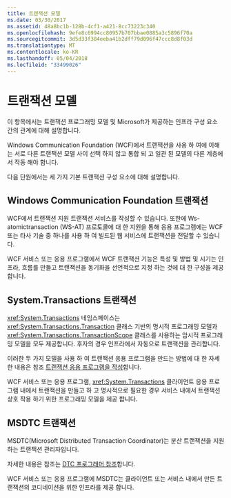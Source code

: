 ```yaml
---
title: 트랜잭션 모델
ms.date: 03/30/2017
ms.assetid: 48a8bc1b-128b-4cf1-a421-8cc73223c340
ms.openlocfilehash: 9efe8c6994cc80957b707bbae0885a3c5896f70a
ms.sourcegitcommit: 3d5d33f384eeba41b2dff79d096f47ccc8d8f03d
ms.translationtype: MT
ms.contentlocale: ko-KR
ms.lasthandoff: 05/04/2018
ms.locfileid: "33499026"
---
```

# <a name="transaction-models"></a>트랜잭션 모델
이 항목에서는 트랜잭션 프로그래밍 모델 및 Microsoft가 제공하는 인프라 구성 요소 간의 관계에 대해 설명합니다.  
  
 Windows Communication Foundation (WCF)에서 트랜잭션을 사용 하 여에 이해는 서로 다른 트랜잭션 모델 사이 선택 하지 않고 통합 되 고 일관 된 모델의 다른 계층에서 작동 해야 합니다.  
  
 다음 단원에서는 세 가지 기본 트랜잭션 구성 요소에 대해 설명합니다.  
  
## <a name="windows-communication-foundation-transactions"></a>Windows Communication Foundation 트랜잭션  
 WCF에서 트랜잭션 지원 트랜잭션 서비스를 작성할 수 있습니다. 또한에 Ws-atomictransaction (WS-AT) 프로토콜에 대 한 지원을 통해 응용 프로그램에는 WCF 또는 타사 기술 중 하나를 사용 하 여 빌드된 웹 서비스에 트랜잭션을 전달할 수 있습니다.  
  
 WCF 서비스 또는 응용 프로그램에서 WCF 트랜잭션 기능은 특성 및 방법 및 시기는 인프라, 흐름를 만들고 트랜잭션을 동기화을 선언적으로 지정 하는 것에 대 한 구성을 제공 합니다.  
  
## <a name="systemtransactions-transactions"></a>System.Transactions 트랜잭션  
 <xref:System.Transactions> 네임스페이스는 <xref:System.Transactions.Transaction> 클래스 기반의 명시적 프로그래밍 모델과 <xref:System.Transactions.TransactionScope> 클래스를 사용하는 암시적 프로그래밍 모델을 모두 제공합니다. 후자의 경우 인프라에서 자동으로 트랜잭션을 관리합니다.  
  
 이러한 두 가지 모델을 사용 하 여 트랜잭션 응용 프로그램을 만드는 방법에 대 한 자세한 내용은 참조 [트랜잭션 응용 프로그램을 작성](http://go.microsoft.com/fwlink/?LinkId=94947)합니다.  
  
 WCF 서비스 또는 응용 프로그램, <xref:System.Transactions> 클라이언트 응용 프로그램 내에서 트랜잭션을 만들고 하 고 명시적으로 필요한 경우 서비스 내에서 트랜잭션 상호 작용 하기 위한 프로그래밍 모델을 제공 합니다.  
  
## <a name="msdtc-transactions"></a>MSDTC 트랜잭션  
 MSDTC(Microsoft Distributed Transaction Coordinator)는 분산 트랜잭션을 지원하는 트랜잭션 관리자입니다.  
  
 자세한 내용은 참조는 [DTC 프로그래머 참조](http://go.microsoft.com/fwlink/?LinkId=94948)합니다.  
  
 WCF 서비스 또는 응용 프로그램에 MSDTC는 클라이언트 또는 서비스 내에서 만든 트랜잭션의 코디네이션을 위한 인프라를 제공 합니다.
